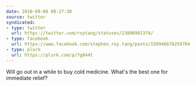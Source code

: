 ```yaml
---
date: 2010-09-08 08:27:30
source: twitter
syndicated:
- type: twitter
  url: https://twitter.com/roytang/statuses/23896901374/
- type: facebook
  url: https://www.facebook.com/stephen.roy.tang/posts/150946678259704
- type: plurk
  url: https://plurk.com/p/7g044t
---
```


Will go out in a while to buy cold medicine. What's the best one for immediate relief?